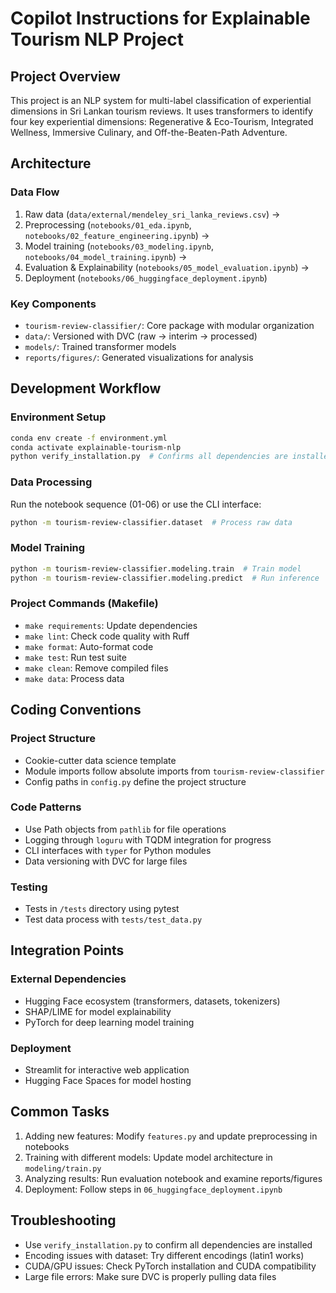 # Copilot Instructions for Explainable Tourism NLP Project

## Project Overview

This project is an NLP system for multi-label classification of experiential dimensions in Sri Lankan tourism reviews. It uses transformers to identify four key experiential dimensions: Regenerative & Eco-Tourism, Integrated Wellness, Immersive Culinary, and Off-the-Beaten-Path Adventure.

## Architecture

### Data Flow

1. Raw data (`data/external/mendeley_sri_lanka_reviews.csv`) →
2. Preprocessing (`notebooks/01_eda.ipynb`, `notebooks/02_feature_engineering.ipynb`) →
3. Model training (`notebooks/03_modeling.ipynb`, `notebooks/04_model_training.ipynb`) →
4. Evaluation & Explainability (`notebooks/05_model_evaluation.ipynb`) →
5. Deployment (`notebooks/06_huggingface_deployment.ipynb`)

### Key Components

- `tourism-review-classifier/`: Core package with modular organization
- `data/`: Versioned with DVC (raw → interim → processed)
- `models/`: Trained transformer models
- `reports/figures/`: Generated visualizations for analysis

## Development Workflow

### Environment Setup

```bash
conda env create -f environment.yml
conda activate explainable-tourism-nlp
python verify_installation.py  # Confirms all dependencies are installed
```

### Data Processing

Run the notebook sequence (01-06) or use the CLI interface:

```bash
python -m tourism-review-classifier.dataset  # Process raw data
```

### Model Training

```bash
python -m tourism-review-classifier.modeling.train  # Train model
python -m tourism-review-classifier.modeling.predict  # Run inference
```

### Project Commands (Makefile)

- `make requirements`: Update dependencies
- `make lint`: Check code quality with Ruff
- `make format`: Auto-format code
- `make test`: Run test suite
- `make clean`: Remove compiled files
- `make data`: Process data

## Coding Conventions

### Project Structure

- Cookie-cutter data science template
- Module imports follow absolute imports from `tourism-review-classifier`
- Config paths in `config.py` define the project structure

### Code Patterns

- Use Path objects from `pathlib` for file operations
- Logging through `loguru` with TQDM integration for progress
- CLI interfaces with `typer` for Python modules
- Data versioning with DVC for large files

### Testing

- Tests in `/tests` directory using pytest
- Test data process with `tests/test_data.py`

## Integration Points

### External Dependencies

- Hugging Face ecosystem (transformers, datasets, tokenizers)
- SHAP/LIME for model explainability
- PyTorch for deep learning model training

### Deployment

- Streamlit for interactive web application
- Hugging Face Spaces for model hosting

## Common Tasks

1. Adding new features: Modify `features.py` and update preprocessing in notebooks
2. Training with different models: Update model architecture in `modeling/train.py`
3. Analyzing results: Run evaluation notebook and examine reports/figures
4. Deployment: Follow steps in `06_huggingface_deployment.ipynb`

## Troubleshooting

- Use `verify_installation.py` to confirm all dependencies are installed
- Encoding issues with dataset: Try different encodings (latin1 works)
- CUDA/GPU issues: Check PyTorch installation and CUDA compatibility
- Large file errors: Make sure DVC is properly pulling data files
